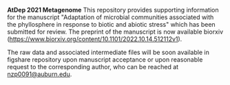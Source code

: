 **AtDep 2021 Metagenome**
This repository provides supporting information for the manuscript "Adaptation of microbial communities associated with the phyllosphere in response to biotic and abiotic stress" which has been submitted for review. The preprint of the manuscript is now available biorxiv (https://www.biorxiv.org/content/10.1101/2022.10.14.512112v1). 



The raw data and associated intermediate files will be soon available in figshare repository upon manuscript acceptance or upon reasonable request to the corresponding author, who can be reached at nzp0091@auburn.edu.
